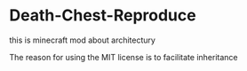 # Death-Chest-Reproduce
this is minecraft mod about architectury

The reason for using the MIT license is to facilitate inheritance

